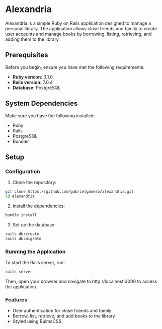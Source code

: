 # Alexandria

Alexandria is a simple Ruby on Rails application designed to manage a personal library. The application allows close friends and family to create user accounts and manage books by borrowing, listing, retrieving, and adding them to the library.

## Prerequisites

Before you begin, ensure you have met the following requirements:

- **Ruby version:** 3.1.0
- **Rails version:** 7.0.4
- **Database:** PostgreSQL

## System Dependencies

Make sure you have the following installed:

- Ruby
- Rails
- PostgreSQL
- Bundler

## Setup

### Configuration

1. Clone the repository:

```sh
git clone https://github.com/gabrielgomeso/alexandria.git
cd alexandria
```

2. Install the dependencies:

```sh
bundle install
```

3. Set up the database:

```sh
rails db:create
rails db:migrate
```

### Running the Application

To start the Rails server, run:

```sh
rails server
```

Then, open your browser and navigate to http://localhost:3000 to access the application.

### Features

- User authentication for close friends and family
- Borrow, list, retrieve, and add books to the library
- Styled using BulmaCSS
